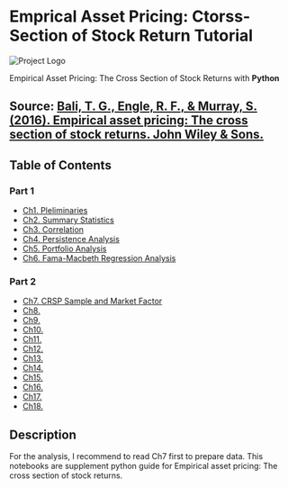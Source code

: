 # Emprical Asset Pricing: Ctorss-Section of Stock Return Tutorial

![Project Logo](https://github.com/NanyeonK/EAP_CSSR_Tutorial/assets/104714490/aaf25eea-7d25-424c-b8ca-121435513513)

Empirical Asset Pricing: The Cross Section of Stock Returns with __Python__

## Source: [Bali, T. G., Engle, R. F., & Murray, S. (2016). Empirical asset pricing: The cross section of stock returns. John Wiley & Sons.](https://www.wiley.com/en-us/Empirical+Asset+Pricing%3A+The+Cross+Section+of+Stock+Returns-p-9781118095041)

## Table of Contents
### Part 1
- [Ch1. Pleliminaries](https://github.com/NanyeonK/EAP_CSSR_Tutorial/blob/main/Ch1_Preliminaries.ipynb)
- [Ch2. Summary Statistics](https://github.com/NanyeonK/EAP_CSSR_Tutorial/blob/main/Ch2_Summary%20Statistics.ipynb)
- [Ch3. Correlation](https://github.com/NanyeonK/EAP_CSSR_Tutorial/blob/main/Ch3_Correlation.ipynb)
- [Ch4. Persistence Analysis](https://github.com/NanyeonK/EAP_CSSR_Tutorial/blob/main/Ch4_Persistence%20Analysis.ipynb)
- [Ch5. Portfolio Analysis](https://github.com/NanyeonK/EAP_CSSR_Tutorial/blob/main/Ch5_Portfolio%20Analysis.ipynb)
- [Ch6. Fama-Macbeth Regression Analysis](https://github.com/NanyeonK/EAP_CSSR_Tutorial/blob/main/Ch6_Fama-Macbeth%20Regression%20Analysis.ipynb)
### Part 2
- [Ch7. CRSP Sample and Market Factor](https://github.com/NanyeonK/EAP_CSSR_Tutorial/blob/main/Ch7_The%20CRSP%20Sample%20and%20Market%20Factor.ipynb)
- [Ch8. ]()
- [Ch9. ]()
- [Ch10. ]()
- [Ch11. ]()
- [Ch12. ]()
- [Ch13. ]()
- [Ch14. ]()
- [Ch15. ]()
- [Ch16. ]()
- [Ch17. ]()
- [Ch18. ]()

## Description
For the analysis, I recommend to read Ch7 first to prepare data.
This notebooks are supplement python guide for Empirical asset pricing: The cross section of stock returns.